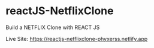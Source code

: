 # reactJS-NetflixClone
Build a NETFLIX Clone with REACT JS

Live Site:
https://reactjs-netflixclone-phyxerss.netlify.app
